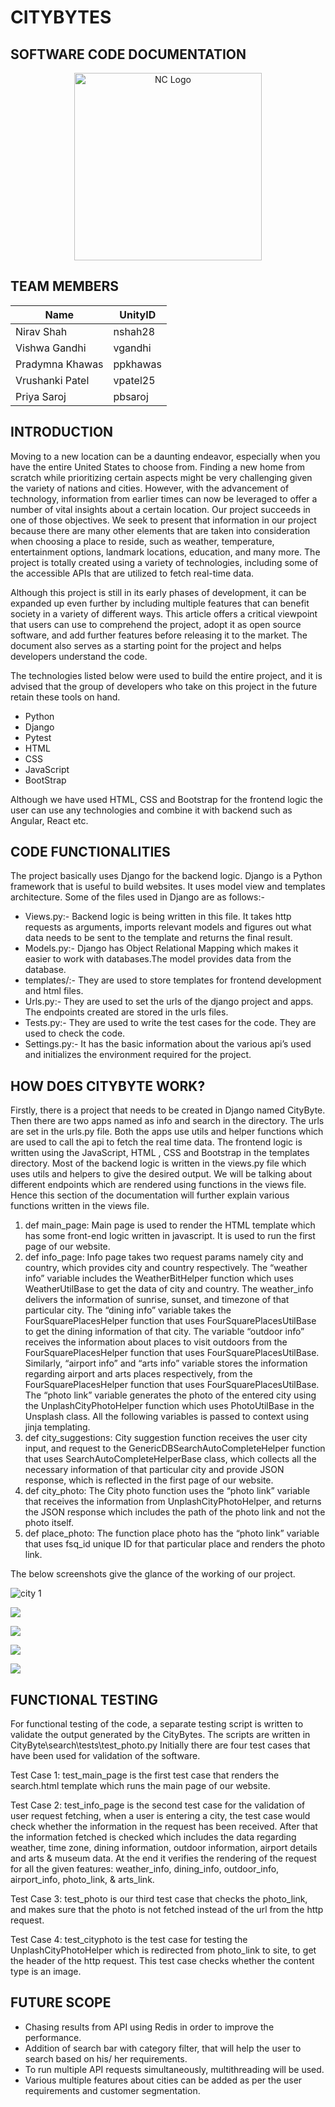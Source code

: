 
# CITYBYTES

## SOFTWARE CODE DOCUMENTATION

<p align="center">
    <img width="300" src="https://github.com/therealppk/CityByte/blob/main/Docs/pictures/images.jfif" alt="NC Logo">
</p>

## TEAM MEMBERS

| Name | UnityID |
|--------|--------|
|Nirav Shah | nshah28 |
| Vishwa Gandhi | vgandhi |
| Pradymna Khawas | ppkhawas | 
| Vrushanki Patel | vpatel25 |
| Priya Saroj | pbsaroj | 

## INTRODUCTION

Moving to a new location can be a daunting endeavor, especially when you have the entire United States to choose from. Finding a new home from scratch while prioritizing certain aspects might be very challenging given the variety of nations and cities. However, with the advancement of technology, information from earlier times can now be leveraged to offer a number of vital insights about a certain location. Our project succeeds in one of those objectives. We seek to present that information in our project because there are many other elements that are taken into consideration when choosing a place to reside, such as weather, temperature, entertainment options, landmark locations, education, and many more. The project is totally created using a variety of technologies, including some of the accessible APIs that are utilized to fetch real-time data.

Although this project is still in its early phases of development, it can be expanded up even further by including multiple features that can benefit society in a variety of different ways. This article offers a critical viewpoint that users can use to comprehend the project, adopt it as open source software, and add further features before releasing it to the market. The document also serves as a starting point for the project and helps developers understand the code.

The technologies listed below were used to build the entire project, and it is advised that the group of developers who take on this project in the future retain these tools on hand.
* Python
* Django
* Pytest
* HTML
* CSS
* JavaScript
* BootStrap

Although we have used HTML, CSS and Bootstrap for the frontend logic the user can use any technologies and combine it with backend such as Angular, React etc.

## CODE FUNCTIONALITIES

The project basically uses Django for the backend logic. Django is a Python framework that is useful to build websites. It uses model view and templates architecture. Some of the files used in Django are as follows:-
* Views.py:- Backend logic is being written in this file. It takes http requests as arguments, imports relevant models and figures out what data needs to be sent to the template and returns the final result.
* Models.py:- Django has Object Relational Mapping which makes it easier to work with databases.The model provides data from the database.
* templates/:- They are used to store templates for frontend development and html files.
* Urls.py:- They are used to set the urls of the django project and apps. The endpoints created are stored in the urls files.
* Tests.py:- They are used to write the test cases for the code. They are used to check the code.
* Settings.py:- It has the basic information about the various api’s used and initializes the environment required for the project.

## HOW DOES CITYBYTE WORK?

Firstly, there is a project that needs to be created in Django named CityByte. Then there are two apps named as info and search in the directory. The urls are set in the urls.py file. Both the apps use utils and helper functions which are used to call the api to fetch the real time data. The frontend logic is written using the JavaScript, HTML , CSS and Bootstrap in the templates directory. Most of the backend logic is written in the views.py file which uses utils and helpers to give the desired output. We will be talking about different endpoints which are rendered using functions in the views file. Hence this section of the documentation will further explain various functions written in the views file.

1. def main_page: Main page is used to render the HTML template which has some front-end logic written in javascript. It is used to run the first page of our website.
2. def info_page: Info page takes two request params namely city and country, which provides city and country respectively. The “weather info” variable includes the WeatherBitHelper function which uses WeatherUtilBase to get the data of city and country. The weather_info delivers the information of sunrise, sunset, and timezone of that particular city. The “dining info” variable takes the FourSquarePlacesHelper function that uses FourSquarePlacesUtilBase to get the dining information of that city. The variable “outdoor info” receives the information about places to visit outdoors from the FourSquarePlacesHelper function that uses FourSquarePlacesUtilBase. Similarly, “airport info” and “arts info” variable stores the information regarding airport and arts places respectively, from the FourSquarePlacesHelper function that uses FourSquarePlacesUtilBase. The “photo link” variable generates the photo of the entered city using the UnplashCityPhotoHelper function which uses PhotoUtilBase in the Unsplash class. All the following variables is passed to context using jinja templating.
3. def city_suggestions: City suggestion function receives the user city input, and request to the GenericDBSearchAutoCompleteHelper function that uses SearchAutoCompleteHelperBase class, which collects all the necessary information of that particular city and provide JSON response, which is reflected in the first page of our website.
4. def city_photo: The City photo function uses the “photo link” variable that receives the information from UnplashCityPhotoHelper, and returns the JSON response which includes the path of the photo link and not the photo itself.
5. def place_photo: The function place photo has the “photo link” variable that uses fsq_id unique ID for that particular place and renders the photo link.

The below screenshots give the glance of the working of our project.

![city 1](https://github.com/therealppk/CityByte/blob/main/docs/assets/City%201.png)

![](https://github.com/therealppk/CityByte/blob/main/Docs/pictures/City%202.png)

![](https://github.com/therealppk/CityByte/blob/main/Docs/pictures/City%203.png)

![](https://github.com/therealppk/CityByte/blob/main/Docs/pictures/City%204.png)

![](https://github.com/therealppk/CityByte/blob/main/Docs/pictures/City%205.png)

## FUNCTIONAL TESTING
For functional testing of the code, a separate testing script is written to validate the output generated by the CityBytes.
The scripts are written in 
CityByte\search\tests\test_photo.py
Initially there are four test cases that have been used for validation of the software.

Test Case 1: test_main_page is the first test case that renders the search.html template which runs the main page of our website.

Test Case 2: test_info_page is the second test case for the validation of user request fetching, when a user is entering a city, the test case would check whether the information in the request has been received. After that the information fetched is checked which includes the data regarding weather, time zone, dining information, outdoor information, airport details and arts & museum data. At the end it verifies the rendering of the request for all the given features: weather_info, dining_info, outdoor_info, airport_info, photo_link, & arts_link.

Test Case 3: test_photo is our third test case that checks the photo_link, and makes sure that the photo is not fetched instead of the url from the http request.

Test Case 4: test_cityphoto is the test case for testing the UnplashCityPhotoHelper which is redirected from photo_link to site, to get the header of the http request. This test case checks whether the content type is an image.

## FUTURE SCOPE

* Chasing results from API using Redis in order to improve the performance.
* Addition of search bar with category filter, that will help the user to search based on his/ her requirements.
* To run multiple API requests simultaneously, multithreading will be used.
* Various multiple features about cities can be added as per the user requirements and customer segmentation.
